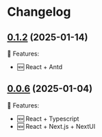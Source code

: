 # Changelog


## [0.1.2](https://github.com/runowjs/runow/releases/tag/v0.0.6) (2025-01-14)

🎉 Features:

- 🆕 React + Antd


## [0.0.6](https://github.com/runowjs/runow/releases/tag/v0.0.6) (2025-01-04)

🎉 Features: 

- 🆕 React + Typescript
- 🆕 React + Next.js + NextUI
